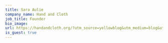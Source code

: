 ```yaml
---
title: Sara Aulie
company_name: Hand and Cloth
job_title: Founder
bio_image:
url: https://handandcloth.org/?utm_source=yellowblog&utm_medium=blog&utm_campaign=yellow
is_guest: true
---
```

